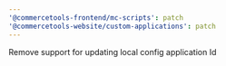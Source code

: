 ```yaml
---
'@commercetools-frontend/mc-scripts': patch
'@commercetools-website/custom-applications': patch
---
```


Remove support for updating local config application Id

